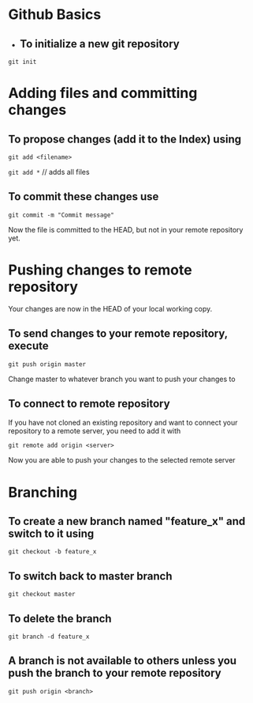 # Github Basics

- ## To initialize a new git repository

`git init`

# Adding files and committing changes

## To propose changes (add it to the Index) using

```git add <filename>```

```git add *``` // adds all files

## To commit these changes use

```git commit -m "Commit message"```

Now the file is committed to the HEAD, but not in your remote repository yet.

# Pushing changes to remote repository

Your changes are now in the HEAD of your local working copy. 
## To send changes to your remote repository, execute
`git push origin master`

Change master to whatever branch you want to push your changes to

## To connect to remote repository
If you have not cloned an existing repository and want to connect your repository to a remote server, you need to add it with

`git remote add origin <server>`

Now you are able to push your changes to the selected remote server

# Branching

## To create a new branch named "feature_x" and switch to it using

```git checkout -b feature_x```

## To switch back to master branch

``git checkout master``


## To delete the branch

``git branch -d feature_x``

## A branch is not available to others unless you push the branch to your remote repository

```git push origin <branch>```